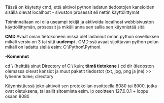 Tässä on käytetty cmd, että aktivoi python ladatun tiedostojen kansioiden sisällä olevat localhost - sivuston prosessit eli nettin käyttölittymät

Toiminnaltaan voi olla useampi tekijä ja aktivoida localhost webbisivuston käyttöliittymän, prosessit ja mikäli anna sen sallia sen käynnistää sitä

<b> CMD </b>
Avaat oman tietokoneen missä olet ladannut oman python sovelluksen mikäli versio on 3 tai sitä <b> uudempi </b>.
CMD:ssä avaat sijoittavan python polun mikäli on ladattu siellä esim: C:\Python\Python\


<b>-Komennot </b>

cd \ (heittää sinut Directory of C:\ kuin; <b> tämä tietokone </b>)
cd dir (tiedoston olemassa olevat kansiot ja muut paketit tiedostot (txt, jpg, png ja jne) >> lyhenne tulee; directory

Käynnistäessä joko aktivoit sen protokollan osoitteella 8080 tai 8000, jotka ovat oletuksena, 
tai sallit sitoamista esim. ip osoitteen 127.0.0.1 + loppu osaan 8080
